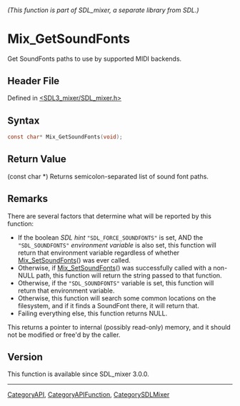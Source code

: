 ###### (This function is part of SDL_mixer, a separate library from SDL.)
# Mix_GetSoundFonts

Get SoundFonts paths to use by supported MIDI backends.

## Header File

Defined in [<SDL3_mixer/SDL_mixer.h>](https://github.com/libsdl-org/SDL_mixer/blob/main/include/SDL3_mixer/SDL_mixer.h)

## Syntax

```c
const char* Mix_GetSoundFonts(void);
```

## Return Value

(const char *) Returns semicolon-separated list of sound font paths.

## Remarks

There are several factors that determine what will be reported by this
function:

- If the boolean _SDL hint_ `"SDL_FORCE_SOUNDFONTS"` is set, AND the
  `"SDL_SOUNDFONTS"` _environment variable_ is also set, this function will
  return that environment variable regardless of whether
  [Mix_SetSoundFonts](Mix_SetSoundFonts)() was ever called.
- Otherwise, if [Mix_SetSoundFonts](Mix_SetSoundFonts)() was successfully
  called with a non-NULL path, this function will return the string passed
  to that function.
- Otherwise, if the `"SDL_SOUNDFONTS"` variable is set, this function will
  return that environment variable.
- Otherwise, this function will search some common locations on the
  filesystem, and if it finds a SoundFont there, it will return that.
- Failing everything else, this function returns NULL.

This returns a pointer to internal (possibly read-only) memory, and it
should not be modified or free'd by the caller.

## Version

This function is available since SDL_mixer 3.0.0.

----
[CategoryAPI](CategoryAPI), [CategoryAPIFunction](CategoryAPIFunction), [CategorySDLMixer](CategorySDLMixer)

